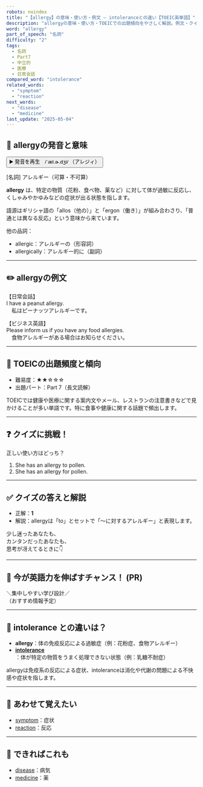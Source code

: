 ```yaml
---
robots: noindex
title: "【allergy】の意味・使い方・例文 ― intoleranceとの違い【TOEIC英単語】"
description: "allergyの意味・使い方・TOEICでの出題傾向をやさしく解説。例文・クイズ付きでintoleranceとの違いもわかりやすく学べます。"
word: "allergy"
part_of_speech: "名詞"
difficulty: "2"
tags:
  - 名詞
  - Part7
  - 中立的
  - 医療
  - 日常会話
compared_word: "intolerance"
related_words:
  - "symptom"
  - "reaction"
next_words:
  - "disease"
  - "medicine"
last_update: "2025-05-04"
---
```


## 🔰 allergyの発音と意味

<button class="play-audio" onclick="playTTS('allergy')">
  <span class="play-audio-main">
    ▶️ 発音を再生　/ˈæl.ɚ.dʒi/
  </span>
  <span class="play-audio-sub">
    （アレジィ）
  </span>
</button>

[名詞] アレルギー（可算・不可算）

**allergy** は、特定の物質（花粉、食べ物、薬など）に対して体が過敏に反応し、くしゃみやかゆみなどの症状が出る状態を指します。

語源はギリシャ語の「allos（他の）」と「ergon（働き）」が組み合わさり、「普通とは異なる反応」という意味から来ています。

他の品詞：  
- allergic：アレルギーの（形容詞）
- allergically：アレルギー的に（副詞）

---

## ✏️ allergyの例文

【日常会話】  
I have a peanut allergy.  
　私はピーナッツアレルギーです。

【ビジネス英語】  
Please inform us if you have any food allergies.  
　食物アレルギーがある場合はお知らせください。

---

## 🎯 TOEICの出題頻度と傾向

- 難易度：★★☆☆☆
- 出題パート：Part 7（長文読解）

TOEICでは健康や医療に関する案内文やメール、レストランの注意書きなどで見かけることが多い単語です。特に食事や健康に関する話題で頻出します。

---

## ❓ クイズに挑戦！

正しい使い方はどっち？

1. She has an allergy to pollen.  
2. She has an allergy for pollen.

---

## ✅ クイズの答えと解説

- 正解：**1**
- 解説：allergyは「to」とセットで「～に対するアレルギー」と表現します。

少し迷ったあなたも、  
カンタンだったあなたも、  
思考が冴えてるときに👇️

---

## 🚀 今が英語力を伸ばすチャンス！ (PR)

<div class="info-center">
＼集中しやすい学び設計／<br>  
（おすすめ情報予定）
</div>

---

## 🤔  intolerance との違いは？

- **allergy**：体の免疫反応による過敏症（例：花粉症、食物アレルギー）
- **[intolerance](/word/intolerance)**：体が特定の物質をうまく処理できない状態（例：乳糖不耐症）

allergyは免疫系の反応による症状、intoleranceは消化や代謝の問題による不快感や症状を指します。

---

## 🧩 あわせて覚えたい

- [symptom](/word/symptom)：症状
- [reaction](/word/reaction)：反応

---

## 📖 できればこれも

- [disease](/word/disease)：病気
- [medicine](/word/medicine)：薬

<!-- cvid: aid15_bid38 -->

